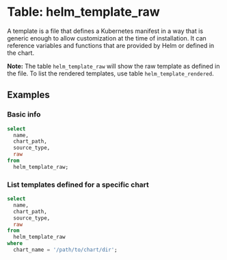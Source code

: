 # Table: helm_template_raw

A template is a file that defines a Kubernetes manifest in a way that is generic enough to allow customization at the time of installation. It can reference variables and functions that are provided by Helm or defined in the chart.

**Note:** The table `helm_template_raw` will show the raw template as defined in the file. To list the rendered templates, use table `helm_template_rendered`.

## Examples

### Basic info

```sql
select
  name,
  chart_path,
  source_type,
  raw
from
  helm_template_raw;
```

### List templates defined for a specific chart

```sql
select
  name,
  chart_path,
  source_type,
  raw
from
  helm_template_raw
where
  chart_name = '/path/to/chart/dir';
```
